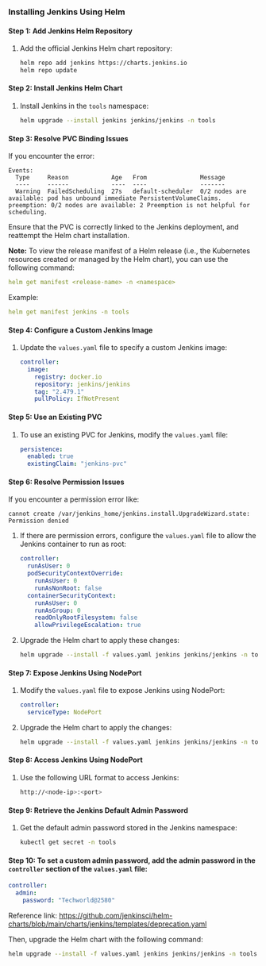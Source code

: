 ### Installing Jenkins Using Helm

#### Step 1: Add Jenkins Helm Repository
1. Add the official Jenkins Helm chart repository:
   ```bash
   helm repo add jenkins https://charts.jenkins.io
   helm repo update
   ```

#### Step 2: Install Jenkins Helm Chart
1. Install Jenkins in the `tools` namespace:
   ```bash
   helm upgrade --install jenkins jenkins/jenkins -n tools
   ```

#### Step 3: Resolve PVC Binding Issues
If you encounter the error:
```
Events:
  Type     Reason            Age   From               Message
  ----     ------            ----  ----               -------
  Warning  FailedScheduling  27s   default-scheduler  0/2 nodes are available: pod has unbound immediate PersistentVolumeClaims. preemption: 0/2 nodes are available: 2 Preemption is not helpful for scheduling.

```
Ensure that the PVC is correctly linked to the Jenkins deployment, and reattempt the Helm chart installation.

**Note:** To view the release manifest of a Helm release (i.e., the Kubernetes resources created or managed by the Helm chart), you can use the following command:
```yaml
helm get manifest <release-name> -n <namespace>
```
Example:

```yaml
helm get manifest jenkins -n tools
```
#### Step 4: Configure a Custom Jenkins Image
1. Update the `values.yaml` file to specify a custom Jenkins image:
   ```yaml
   controller:
     image:
       registry: docker.io
       repository: jenkins/jenkins
       tag: "2.479.1"
       pullPolicy: IfNotPresent
   ```

#### Step 5: Use an Existing PVC
1. To use an existing PVC for Jenkins, modify the `values.yaml` file:
   ```yaml
   persistence:
     enabled: true
     existingClaim: "jenkins-pvc"
   ```

#### Step 6: Resolve Permission Issues
If you encounter a permission error like:
```
cannot create /var/jenkins_home/jenkins.install.UpgradeWizard.state: Permission denied
```
1. If there are permission errors, configure the `values.yaml` file to allow the Jenkins container to run as root:
   ```yaml
   controller:
     runAsUser: 0
     podSecurityContextOverride:
       runAsUser: 0
       runAsNonRoot: false
     containerSecurityContext:
       runAsUser: 0
       runAsGroup: 0
       readOnlyRootFilesystem: false
       allowPrivilegeEscalation: true
   ```
2. Upgrade the Helm chart to apply these changes:
   ```bash
   helm upgrade --install -f values.yaml jenkins jenkins/jenkins -n tools
   ```

#### Step 7: Expose Jenkins Using NodePort
1. Modify the `values.yaml` file to expose Jenkins using NodePort:
   ```yaml
   controller:
     serviceType: NodePort
   ```
2. Upgrade the Helm chart to apply the changes:
   ```bash
   helm upgrade --install -f values.yaml jenkins jenkins/jenkins -n tools
   ```

#### Step 8: Access Jenkins Using NodePort
1. Use the following URL format to access Jenkins:
   ```bash
   http://<node-ip>:<port>
   ```

#### Step 9: Retrieve the Jenkins Default Admin Password
1. Get the default admin password stored in the Jenkins namespace:
   ```bash
   kubectl get secret -n tools
   ```
#### Step 10: To set a custom admin password, add the admin password in the `controller` section of the `values.yaml` file:

```yaml
controller:
  admin:
    password: "Techworld@2580"
```

Reference link: https://github.com/jenkinsci/helm-charts/blob/main/charts/jenkins/templates/deprecation.yaml

Then, upgrade the Helm chart with the following command:

```bash
helm upgrade --install -f values.yaml jenkins jenkins/jenkins -n tools
```
